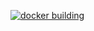 [![docker building](https://github.com/ebram101/dierentuinn-devops/actions/workflows/docker1-image.yml/badge.svg)](https://github.com/ebram101/dierentuinn-devops/actions/workflows/docker1-image.yml)
